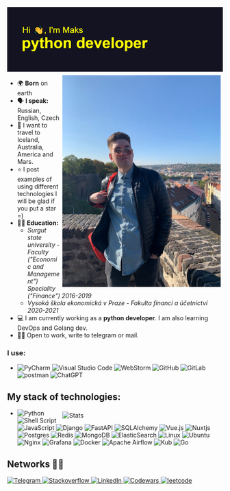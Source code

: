 <img src="https://github.com/xodiumx/xodiumx/blob/main/new_header.png" alt="header">

<div class="container">
<img src="https://raw.githubusercontent.com/xodiumx/xodiumx/main/photo.JPG" width="370" alt="Иллюстрация" align="right" vspace="5" hspace="5">
</div>

* 🌍 **Born** on earth
* 🗣 **I speak:** Russian, English, Czech
* 🚀 I want to travel to Iceland, Australia, America and Mars.
* ⭐ I post examples of using different technologies I will be glad if you put a star =)
* 👨‍🎓 **Education:**
    + *Surgut state university - Faculty ("Economic and Management") Speciality ("Finance") 2016-2019*
    + *Vysoká škola ekonomická v Praze - Fakulta financí a účetnictví 2020-2021*
* 💻 I am currently working as a **python developer**. I am also learning DevOps and Golang dev.
* 🙋‍♂️ Open to work, write to telegram or mail.
    
### I use:
- ![PyCharm](https://img.shields.io/badge/pycharm-143?style=for-the-badge&logo=pycharm&logoColor=white&color=black) ![Visual Studio Code](https://img.shields.io/badge/Visual%20Studio%20Code-000000?style=for-the-badge&logo=visual-studio-code&logoColor=white) ![WebStorm](https://img.shields.io/badge/webstorm-143?style=for-the-badge&logo=webstorm&logoColor=white&color=black) ![GitHub](https://img.shields.io/badge/github-000000?style=for-the-badge&logo=github&logoColor=white) ![GitLab](https://img.shields.io/badge/gitlab-000000?style=for-the-badge&logo=gitlab&logoColor=orange) ![postman](https://img.shields.io/badge/Postman-000000?style=for-the-badge&logo=Postman&logoColor=white) ![ChatGPT](https://img.shields.io/badge/chatGPT-000000?style=for-the-badge&logo=openai&logoColor=white)

## My stack of technologies:

<div class="container">
    <img src="https://github-readme-stats-git-master-xodiumx.vercel.app/api/top-langs/?username=xodiumx&layout=compact&theme=radical" width="370" alt="Stats" align="right" vspace="5" hspace="5">
</div>

- ![Python](https://img.shields.io/badge/python-3670A0?style=for-the-badge&logo=python&logoColor=ffdd54) ![Shell Script](https://img.shields.io/badge/shell_script-%23121011.svg?style=for-the-badge&logo=gnu-bash&logoColor=white) ![JavaScript](https://img.shields.io/badge/javascript-%23323330.svg?style=for-the-badge&logo=javascript&logoColor=%23F7DF1E) ![Django](https://img.shields.io/badge/django-%23092E20.svg?style=for-the-badge&logo=django&logoColor=white) ![FastAPI](https://img.shields.io/badge/FastAPI-005571?style=for-the-badge&logo=fastapi) ![SQLAlchemy](https://img.shields.io/badge/SQLAlchemy-000000?style=for-the-badge&logo=python&logoColor=white) ![Vue.js](https://img.shields.io/badge/vuejs-%2335495e.svg?style=for-the-badge&logo=vuedotjs&logoColor=%234FC08D) ![Nuxtjs](https://img.shields.io/badge/Nuxt-002E3B?style=for-the-badge&logo=nuxtdotjs&logoColor=#00DC82) ![Postgres](https://img.shields.io/badge/postgres-%23316192.svg?style=for-the-badge&logo=postgresql&logoColor=white) ![Redis](https://img.shields.io/badge/redis-%23DD0031.svg?style=for-the-badge&logo=redis&logoColor=white) ![MongoDB](https://img.shields.io/badge/MongoDB-%234ea94b.svg?style=for-the-badge&logo=mongodb&logoColor=white) ![ElasticSearch](https://img.shields.io/badge/-ElasticSearch-005571?style=for-the-badge&logo=elasticsearch) ![Linux](https://img.shields.io/badge/Linux-FCC624?style=for-the-badge&logo=linux&logoColor=black) ![Ubuntu](https://img.shields.io/badge/Ubuntu-E95420?style=for-the-badge&logo=ubuntu&logoColor=white) ![Nginx](https://img.shields.io/badge/nginx-%23009639.svg?style=for-the-badge&logo=nginx&logoColor=white) ![Grafana](https://img.shields.io/badge/grafana-%23F46800.svg?style=for-the-badge&logo=grafana&logoColor=white) ![Docker](https://img.shields.io/badge/docker-%230db7ed.svg?style=for-the-badge&logo=docker&logoColor=white) ![Apache Airflow](https://img.shields.io/badge/Apache%20Airflow-017CEE?style=for-the-badge&logo=Apache%20Airflow&logoColor=white) ![Kub](https://img.shields.io/badge/kubernetes-326ce5.svg?&style=for-the-badge&logo=kubernetes&logoColor=white) ![Go](https://img.shields.io/badge/Go-00ADD8?style=for-the-badge&logo=go&logoColor=white)

## Networks 👨‍💻

<div id="badges">
  <a href="https://t.me/maxalxeev">
    <img src="https://img.shields.io/badge/Telegram-000000?style=for-the-badge&logo=telegram&logoColor=white" alt="Telegram"/>
  </a>
  <a href="https://ru.stackoverflow.com/users/516938/maksim-alekseev">
    <img src="https://img.shields.io/badge/-Stackoverflow-FE7A16?style=for-the-badge&logo=stack-overflow&logoColor=white" alt="Stackoverflow"/>
  </a>
  <a href="https://www.linkedin.com/in/maks-alekseev/">
    <img src="https://img.shields.io/badge/linkedin-FE7A16?style=for-the-badge&logo=linkedin&logoColor=white" alt="LinkedIn"/>
  </a>
  <a href="https://www.codewars.com/users/oxdium">
    <img src="https://img.shields.io/badge/Codewars-FE7A16?style=for-the-badge&logo=codewars&logoColor=grey" alt="Codewars"/>
  </a>
  <a href="https://leetcode.com/oxdium/">
    <img src="https://img.shields.io/badge/LeetCode-000000?style=for-the-badge&logo=LeetCode&logoColor=white" alt="leetcode"/>
  </a>
</div>
